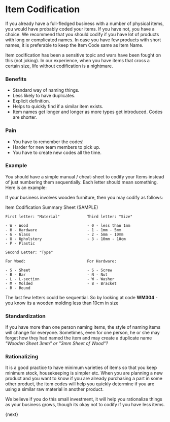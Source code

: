 # Item Codification

If you already have a full-fledged business with a number of physical items,
you would have probably coded your items. If you have not, you have a choice.
We recommend that you should codify if you have lot of products with long or
complicated names. In case you have few products with short names, it is
preferable to keep the Item Code same as Item Name.

Item codification has been a sensitive topic and wars have been fought on this
(not joking). In our experience, when you have items that cross a certain
size, life without codification is a nightmare.

### Benefits

  * Standard way of naming things.
  * Less likely to have duplicates.
  * Explicit definition.
  * Helps to quickly find if a similar item exists.
  * Item names get longer and longer as more types get introduced. Codes are shorter.

### Pain

  * You have to remember the codes!
  * Harder for new team members to pick up.
  * You have to create new codes all the time.

### Example

You should have a simple manual / cheat-sheet to codify your Items instead of
just numbering them sequentially. Each letter should mean something. Here is
an example:

If your business involves wooden furniture, then you may codify as follows:

Item Codification Summary Sheet (SAMPLE)

    
    
    First letter: "Material"            Third letter: "Size"
    
    - W - Wood                          - 0 - less than 1mm
    - H - Hardware                      - 1 - 1mm - 5mm
    - G - Glass                         - 2 - 5mm - 10mm
    - U - Upholstery                    - 3 - 10mm - 10cm
    - P - Plastic
    
    Second Letter: "Type"
    
    For Wood:                           For Hardware:
    
    - S - Sheet                         - S - Screw
    - B - Bar                           - N - Nut
    - L - L-section                     - W - Washer
    - M - Molded                        - B - Bracket
    - R - Round
    

The last few letters could be sequential. So by looking at code **WM304** \-
you know its a wooden molding less than 10cm in size

### Standardization

If you have more than one person naming items, the style of naming items will
change for everyone. Sometimes, even for one person, he or she may forget how
they had named the item and may create a duplicate name _"Wooden Sheet 3mm" or
"3mm Sheet of Wood"?_

### Rationalizing

It is a good practice to have minimum varieties of items so that you keep
minimum stock, housekeeping is simpler etc. When you are planning a new
product and you want to know if you are already purchasing a part in some
other product, the item codes will help you quickly determine if you are using
a similar raw material in another product.

We believe if you do this small investment, it will help you rationalize
things as your business grows, though its okay not to codify if you have less
items.

{next}